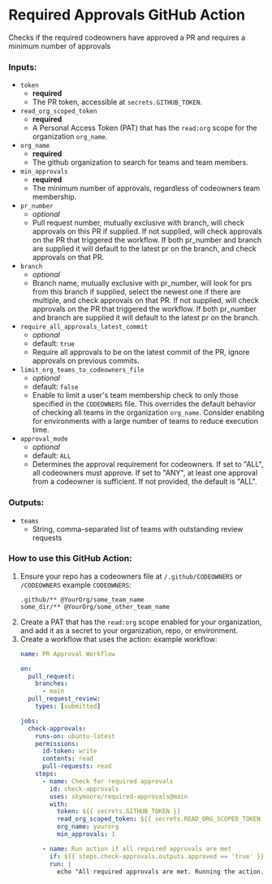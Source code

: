 # Required Approvals GitHub Action
Checks if the required codeowners have approved a PR and requires a minimum number of approvals

### Inputs:
- `token`
  - **required**
  - The PR token, accessible at `secrets.GITHUB_TOKEN`.
- `read_org_scoped_token`
  - **required**
  - A Personal Access Token (PAT) that has the `read:org` scope for the organization `org_name`.
- `org_name`
  - **required**
  - The github organization to search for teams and team members.
- `min_approvals`
  - **required**
  - The minimum number of approvals, regardless of codeowners team membership.
- `pr_number`
  - _optional_
  - Pull request number, mutually exclusive with branch, will check approvals on this PR if supplied. If not supplied, will check approvals on the PR that triggered the workflow. If both pr_number and branch are supplied it will default to the latest pr on the branch, and check approvals on that PR.
- `branch`
  - _optional_
  - Branch name, mutually exclusive with pr_number, will look for prs from this branch if supplied, select the newest one if there are multiple, and check approvals on that PR. If not supplied, will check approvals on the PR that triggered the workflow.  If both pr_number and branch are supplied it will default to the latest pr on the branch.
- `require_all_approvals_latest_commit`
  - _optional_
  - default: `true`
  - Require all approvals to be on the latest commit of the PR, ignore approvals on previous commits.
- `limit_org_teams_to_codeowners_file`
  - _optional_
  - default: `false`
  - Enable to limit a user's team membership check to only those specified in the `CODEOWNERS` file. This overrides the default behavior of checking all teams in the organization `org_name`. Consider enabling for environments with a large number of teams to reduce execution time.
- `approval_mode`
  - _optional_
  - default: `ALL`
  - Determines the approval requirement for codeowners. If set to "ALL", all codeowners must approve. If set to "ANY", at least one approval from a codeowner is sufficient. If not provided, the default is "ALL".

### Outputs:
- `teams`
  - String, comma-separated list of teams with outstanding review requests

### How to use this GitHub Action:
1. Ensure your repo has a codeowners file at `/.github/CODEOWNERS` or `/CODEOWNERS`
    example `CODEOWNERS`:
    ```
    .github/** @YourOrg/some_team_name
    some_dir/** @YourOrg/some_other_team_name
    ```
2. Create a PAT that has the `read:org` scope enabled for your organization, and add it as a secret to your organization, repo, or environment.
3. Create a workflow that uses the action:
    example workflow:
    ```yaml
    name: PR Approval Workflow

    on:
      pull_request:
        branches:
          - main
      pull_request_review:
        types: [submitted]

    jobs:
      check-approvals:
        runs-on: ubuntu-latest
        permissions:
          id-token: write
          contents: read
          pull-requests: read
        steps:
          - name: Check for required approvals
            id: check-approvals
            uses: skymoore/required-approvals@main
            with:
              token: ${{ secrets.GITHUB_TOKEN }}
              read_org_scoped_token: ${{ secrets.READ_ORG_SCOPED_TOKEN }}
              org_name: yourorg
              min_approvals: 1

          - name: Run action if all required approvals are met
            if: ${{ steps.check-approvals.outputs.approved == 'true' }}
            run: |
              echo "All required approvals are met. Running the action."
    ```